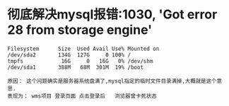# 彻底解决mysql报错:1030, 'Got error 28 from storage engine'
    Filesystem      Size  Used Avail Use% Mounted on
    /dev/sda2       134G  127G     0 100% /
    tmpfs            16G     0   16G   0% /dev/shm
    /dev/sda1       388M   68M  301M  19% /boot

    原因： 这个问题确实是服务器系统盘满了,mysql指定的临时文件目录满掉,大概就是这个意思.
    表现为： wms项目 登录页面 点击登录后   浏览器曾卡死状态
        